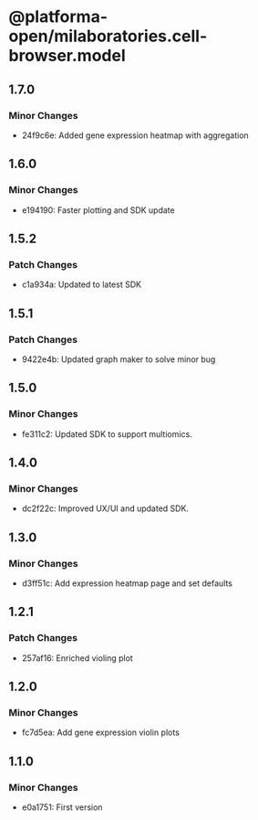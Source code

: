 # @platforma-open/milaboratories.cell-browser.model

## 1.7.0

### Minor Changes

- 24f9c6e: Added gene expression heatmap with aggregation

## 1.6.0

### Minor Changes

- e194190: Faster plotting and SDK update

## 1.5.2

### Patch Changes

- c1a934a: Updated to latest SDK

## 1.5.1

### Patch Changes

- 9422e4b: Updated graph maker to solve minor bug

## 1.5.0

### Minor Changes

- fe311c2: Updated SDK to support multiomics.

## 1.4.0

### Minor Changes

- dc2f22c: Improved UX/UI and updated SDK.

## 1.3.0

### Minor Changes

- d3ff51c: Add expression heatmap page and set defaults

## 1.2.1

### Patch Changes

- 257af16: Enriched violing plot

## 1.2.0

### Minor Changes

- fc7d5ea: Add gene expression violin plots

## 1.1.0

### Minor Changes

- e0a1751: First version
